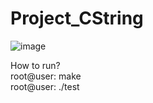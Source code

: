 # Project_CString

![image](https://user-images.githubusercontent.com/44548837/158024213-f306496e-934c-42e4-b261-b64a83c742d8.png)

How to run?  
root@user: make  
root@user: ./test
